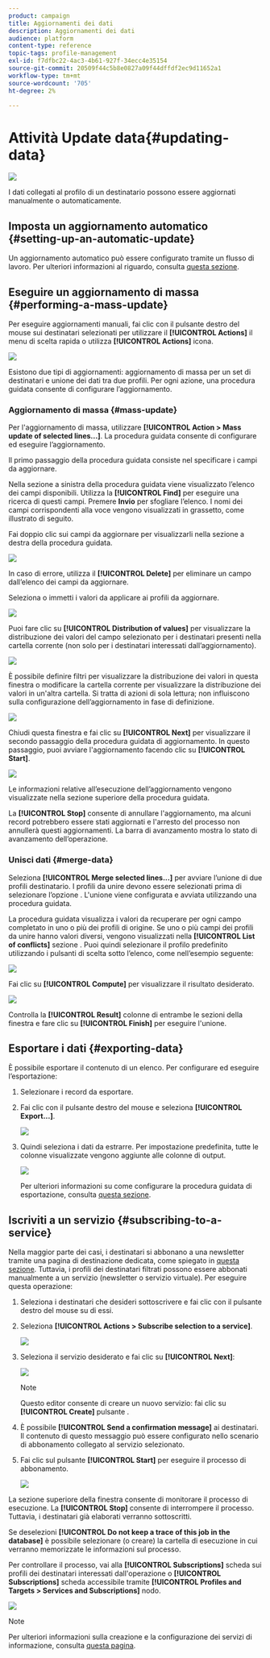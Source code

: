 ```yaml
---
product: campaign
title: Aggiornamenti dei dati
description: Aggiornamenti dei dati
audience: platform
content-type: reference
topic-tags: profile-management
exl-id: f7dfbc22-4ac3-4b61-927f-34ecc4e35154
source-git-commit: 20509f44c5b8e0827a09f44dffdf2ec9d11652a1
workflow-type: tm+mt
source-wordcount: '705'
ht-degree: 2%

---
```


# Attività Update data{#updating-data}

![](../../assets/common.svg)

I dati collegati al profilo di un destinatario possono essere aggiornati manualmente o automaticamente.

## Imposta un aggiornamento automatico {#setting-up-an-automatic-update}

Un aggiornamento automatico può essere configurato tramite un flusso di lavoro. Per ulteriori informazioni al riguardo, consulta [questa sezione](../../workflow/using/update-data.md).

## Eseguire un aggiornamento di massa {#performing-a-mass-update}

Per eseguire aggiornamenti manuali, fai clic con il pulsante destro del mouse sui destinatari selezionati per utilizzare il **[!UICONTROL Actions]** il menu di scelta rapida o utilizza **[!UICONTROL Actions]** icona.

![](assets/s_ncs_user_action_icon.png)

Esistono due tipi di aggiornamenti: aggiornamento di massa per un set di destinatari e unione dei dati tra due profili. Per ogni azione, una procedura guidata consente di configurare l’aggiornamento.

### Aggiornamento di massa {#mass-update}

Per l&#39;aggiornamento di massa, utilizzare **[!UICONTROL Action > Mass update of selected lines...]**. La procedura guidata consente di configurare ed eseguire l’aggiornamento.

Il primo passaggio della procedura guidata consiste nel specificare i campi da aggiornare.

Nella sezione a sinistra della procedura guidata viene visualizzato l’elenco dei campi disponibili. Utilizza la **[!UICONTROL Find]** per eseguire una ricerca di questi campi. Premere **Invio** per sfogliare l’elenco. I nomi dei campi corrispondenti alla voce vengono visualizzati in grassetto, come illustrato di seguito.

Fai doppio clic sui campi da aggiornare per visualizzarli nella sezione a destra della procedura guidata.

![](assets/s_ncs_user_update_wizard01_1.png)

In caso di errore, utilizza il **[!UICONTROL Delete]** per eliminare un campo dall’elenco dei campi da aggiornare.

Seleziona o immetti i valori da applicare ai profili da aggiornare.

![](assets/s_ncs_user_update_wizard01_12.png)

Puoi fare clic su **[!UICONTROL Distribution of values]** per visualizzare la distribuzione dei valori del campo selezionato per i destinatari presenti nella cartella corrente (non solo per i destinatari interessati dall’aggiornamento).

![](assets/s_ncs_user_update_wizard01_2.png)

È possibile definire filtri per visualizzare la distribuzione dei valori in questa finestra o modificare la cartella corrente per visualizzare la distribuzione dei valori in un&#39;altra cartella. Si tratta di azioni di sola lettura; non influiscono sulla configurazione dell’aggiornamento in fase di definizione.

![](assets/s_ncs_user_update_wizard01_3.png)

Chiudi questa finestra e fai clic su **[!UICONTROL Next]** per visualizzare il secondo passaggio della procedura guidata di aggiornamento. In questo passaggio, puoi avviare l&#39;aggiornamento facendo clic su **[!UICONTROL Start]**.

![](assets/s_ncs_user_update_wizard01_4.png)

Le informazioni relative all’esecuzione dell’aggiornamento vengono visualizzate nella sezione superiore della procedura guidata.

La **[!UICONTROL Stop]** consente di annullare l&#39;aggiornamento, ma alcuni record potrebbero essere stati aggiornati e l&#39;arresto del processo non annullerà questi aggiornamenti. La barra di avanzamento mostra lo stato di avanzamento dell’operazione.

### Unisci dati {#merge-data}

Seleziona **[!UICONTROL Merge selected lines...]** per avviare l’unione di due profili destinatario. I profili da unire devono essere selezionati prima di selezionare l’opzione . L&#39;unione viene configurata e avviata utilizzando una procedura guidata.

La procedura guidata visualizza i valori da recuperare per ogni campo completato in uno o più dei profili di origine. Se uno o più campi dei profili da unire hanno valori diversi, vengono visualizzati nella **[!UICONTROL List of conflicts]** sezione . Puoi quindi selezionare il profilo predefinito utilizzando i pulsanti di scelta sotto l’elenco, come nell’esempio seguente:

![](assets/s_ncs_user_merge_wizard01_1.png)

Fai clic su **[!UICONTROL Compute]** per visualizzare il risultato desiderato.

![](assets/s_ncs_user_merge_wizard01_2.png)

Controlla la **[!UICONTROL Result]** colonne di entrambe le sezioni della finestra e fare clic su **[!UICONTROL Finish]** per eseguire l&#39;unione.

## Esportare i dati {#exporting-data}

È possibile esportare il contenuto di un elenco. Per configurare ed eseguire l’esportazione:

1. Selezionare i record da esportare.
1. Fai clic con il pulsante destro del mouse e seleziona **[!UICONTROL Export...]**.

   ![](assets/s_ncs_user_export_list.png)

1. Quindi seleziona i dati da estrarre. Per impostazione predefinita, tutte le colonne visualizzate vengono aggiunte alle colonne di output.

   ![](assets/s_ncs_user_export_list_start.png)

   Per ulteriori informazioni su come configurare la procedura guidata di esportazione, consulta [questa sezione](../../platform/using/executing-export-jobs.md).

## Iscriviti a un servizio {#subscribing-to-a-service}

Nella maggior parte dei casi, i destinatari si abbonano a una newsletter tramite una pagina di destinazione dedicata, come spiegato in [questa sezione](../../delivery/using/managing-subscriptions.md). Tuttavia, i profili dei destinatari filtrati possono essere abbonati manualmente a un servizio (newsletter o servizio virtuale). Per eseguire questa operazione:

1. Seleziona i destinatari che desideri sottoscrivere e fai clic con il pulsante destro del mouse su di essi.
1. Seleziona **[!UICONTROL Actions > Subscribe selection to a service]**.

   ![](assets/s_ncs_user_selection_subscribe_service.png)

1. Seleziona il servizio desiderato e fai clic su **[!UICONTROL Next]**:

   ![](assets/s_ncs_user_selection_subscribe_service_2.png)

   >[!NOTE]
   >
   >Questo editor consente di creare un nuovo servizio: fai clic su **[!UICONTROL Create]** pulsante .

1. È possibile **[!UICONTROL Send a confirmation message]** ai destinatari. Il contenuto di questo messaggio può essere configurato nello scenario di abbonamento collegato al servizio selezionato.
1. Fai clic sul pulsante **[!UICONTROL Start]** per eseguire il processo di abbonamento.

   ![](assets/s_ncs_user_selection_subscribe_service_3.png)

La sezione superiore della finestra consente di monitorare il processo di esecuzione. La **[!UICONTROL Stop]** consente di interrompere il processo. Tuttavia, i destinatari già elaborati verranno sottoscritti.

Se deselezioni **[!UICONTROL Do not keep a trace of this job in the database]** è possibile selezionare (o creare) la cartella di esecuzione in cui verranno memorizzate le informazioni sul processo.

Per controllare il processo, vai alla **[!UICONTROL Subscriptions]** scheda sui profili dei destinatari interessati dall&#39;operazione o **[!UICONTROL Subscriptions]** scheda accessibile tramite **[!UICONTROL Profiles and Targets > Services and Subscriptions]** nodo.

![](assets/s_ncs_user_selection_subscribe_service_4.png)

>[!NOTE]
>
>Per ulteriori informazioni sulla creazione e la configurazione dei servizi di informazione, consulta [questa pagina](../../delivery/using/managing-subscriptions.md).

